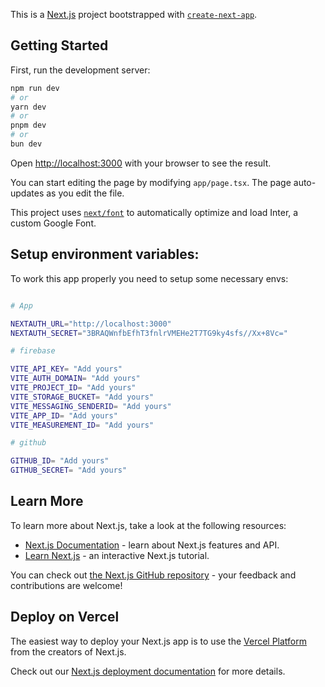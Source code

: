 This is a [Next.js](https://nextjs.org/) project bootstrapped with [`create-next-app`](https://github.com/vercel/next.js/tree/canary/packages/create-next-app).

## Getting Started

First, run the development server:

```bash
npm run dev
# or
yarn dev
# or
pnpm dev
# or
bun dev
```

Open [http://localhost:3000](http://localhost:3000) with your browser to see the result.

You can start editing the page by modifying `app/page.tsx`. The page auto-updates as you edit the file.

This project uses [`next/font`](https://nextjs.org/docs/basic-features/font-optimization) to automatically optimize and load Inter, a custom Google Font.

## Setup environment variables:

To work this app properly you need to setup some necessary envs:

```bash

# App

NEXTAUTH_URL="http://localhost:3000"
NEXTAUTH_SECRET="3BRAQWnfbEfhT3fnlrVMEHe2T7TG9ky4sfs//Xx+8Vc="

# firebase

VITE_API_KEY= "Add yours"
VITE_AUTH_DOMAIN= "Add yours"
VITE_PROJECT_ID= "Add yours"
VITE_STORAGE_BUCKET= "Add yours"
VITE_MESSAGING_SENDERID= "Add yours"
VITE_APP_ID= "Add yours"
VITE_MEASUREMENT_ID= "Add yours"

# github

GITHUB_ID= "Add yours"
GITHUB_SECRET= "Add yours"

```

## Learn More

To learn more about Next.js, take a look at the following resources:

- [Next.js Documentation](https://nextjs.org/docs) - learn about Next.js features and API.
- [Learn Next.js](https://nextjs.org/learn) - an interactive Next.js tutorial.

You can check out [the Next.js GitHub repository](https://github.com/vercel/next.js/) - your feedback and contributions are welcome!

## Deploy on Vercel

The easiest way to deploy your Next.js app is to use the [Vercel Platform](https://vercel.com/new?utm_medium=default-template&filter=next.js&utm_source=create-next-app&utm_campaign=create-next-app-readme) from the creators of Next.js.

Check out our [Next.js deployment documentation](https://nextjs.org/docs/deployment) for more details.
